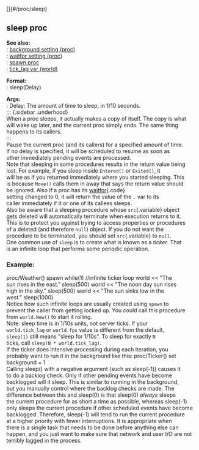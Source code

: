 []{#/proc/sleep}    
## sleep proc    
**See also:**    
:   [background setting (proc)](/ref/proc/set/background.md)    
:   [waitfor setting (proc)](/ref/proc/set/waitfor.md)    
:   [spawn proc](/ref/proc/spawn.md)    
:   [tick_lag var (world)](/ref/world/var/tick_lag.md)    
<!-- -->    
**Format:**    
:   sleep(Delay)    
<!-- -->    
**Args:**    
:   Delay: The amount of time to sleep, in 1/10 seconds.    
::: {.sidebar .underhood}    
When a proc sleeps, it actually makes a copy of itself. The copy is what    
will wake up later, and the current proc simply ends. The same thing    
happens to its callers.    
:::    
Pause the current proc (and its callers) for a specified amount of time.    
If no delay is specified, it will be scheduled to resume as soon as    
other immediately pending events are processed.    
Note that sleeping in some procedures results in the return value being    
lost. For example, if you sleep inside `Entered()` or `Exited()`, it    
will be as if you returned immediately where you started sleeping. This    
is because `Move()` calls them in away that says the return value should    
be ignored. Also if a proc has its [waitfor](/ref/proc/set/waitfor.md){.code}    
setting changed to 0, it will return the value of the `.` var to its    
caller immediately if it or one of its callees sleeps.    
Also be aware that a sleeping procedure whose `src`{.variable} object    
gets deleted will automatically terminate when execution returns to it.    
This is to protect you against trying to access properties or procedures    
of a deleted (and therefore `null`) object. If you do not want the    
procedure to be terminated, you should set `src`{.variable} to `null`.    
One common use of `sleep` is to create what is known as a *ticker*. That    
is an infinite loop that performs some periodic operation.    
### Example:    
proc/Weather() spawn while(1) //infinite ticker loop world \<\< \"The    
sun rises in the east.\" sleep(500) world \<\< \"The noon day sun rises    
high in the sky.\" sleep(500) world \<\< \"The sun sinks low in the    
west.\" sleep(1000)    
Notice how such infinite loops are usually created using `spawn` to    
prevent the caller from getting locked up. You could call this procedure    
from `world.New()` to start it rolling.    
Note: sleep time is in 1/10s units, not server ticks. If your    
`world.tick_lag` or `world.fps` value is different from the default,    
`sleep(1)` still means \"sleep for 1/10s\". To sleep for exactly `N`    
ticks, call `sleep(N * world.tick_lag)`.    
If the ticker does intensive processing during each iteration, you    
probably want to run it in the background like this: proc/Ticker() set    
background = 1    
Calling sleep() with a negative argument (such as sleep(-1)) causes it    
to do a backlog check. Only if other pending events have become    
backlogged will it sleep. This is similar to running in the background,    
but you manually control where the backlog checks are made. The    
difference between this and sleep(0) is that sleep(0) *always* sleeps    
the current procedure for as short a time as possible, whereas sleep(-1)    
only sleeps the current procedure if other scheduled events have become    
backlogged. Therefore, sleep(-1) will tend to run the current procedure    
at a higher priority with fewer interruptions. It is appropriate when    
there is a single task that needs to be done before anything else can    
happen, and you just want to make sure that network and user I/O are not    
terribly lagged in the process.  